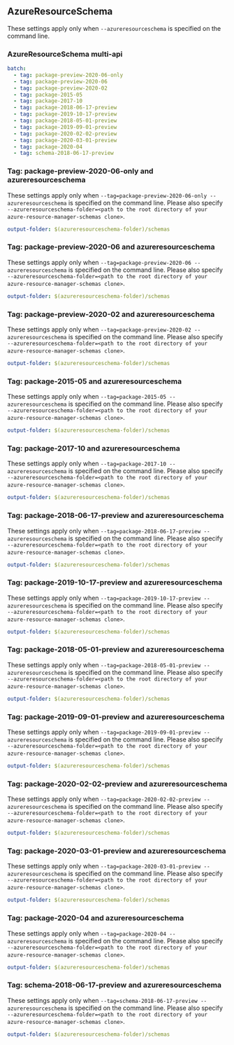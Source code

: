 ## AzureResourceSchema

These settings apply only when `--azureresourceschema` is specified on the command line.

### AzureResourceSchema multi-api

``` yaml $(azureresourceschema) && $(multiapi)
batch:
  - tag: package-preview-2020-06-only
  - tag: package-preview-2020-06
  - tag: package-preview-2020-02
  - tag: package-2015-05
  - tag: package-2017-10
  - tag: package-2018-06-17-preview
  - tag: package-2019-10-17-preview
  - tag: package-2018-05-01-preview
  - tag: package-2019-09-01-preview
  - tag: package-2020-02-02-preview
  - tag: package-2020-03-01-preview
  - tag: package-2020-04
  - tag: schema-2018-06-17-preview
```

### Tag: package-preview-2020-06-only and azureresourceschema

These settings apply only when `--tag=package-preview-2020-06-only --azureresourceschema` is specified on the command line.
Please also specify `--azureresourceschema-folder=<path to the root directory of your azure-resource-manager-schemas clone>`.

``` yaml $(tag) == 'package-preview-2020-06-only' && $(azureresourceschema)
output-folder: $(azureresourceschema-folder)/schemas
```

### Tag: package-preview-2020-06 and azureresourceschema

These settings apply only when `--tag=package-preview-2020-06 --azureresourceschema` is specified on the command line.
Please also specify `--azureresourceschema-folder=<path to the root directory of your azure-resource-manager-schemas clone>`.

``` yaml $(tag) == 'package-preview-2020-06' && $(azureresourceschema)
output-folder: $(azureresourceschema-folder)/schemas
```

### Tag: package-preview-2020-02 and azureresourceschema

These settings apply only when `--tag=package-preview-2020-02 --azureresourceschema` is specified on the command line.
Please also specify `--azureresourceschema-folder=<path to the root directory of your azure-resource-manager-schemas clone>`.

``` yaml $(tag) == 'package-preview-2020-02' && $(azureresourceschema)
output-folder: $(azureresourceschema-folder)/schemas
```

### Tag: package-2015-05 and azureresourceschema

These settings apply only when `--tag=package-2015-05 --azureresourceschema` is specified on the command line.
Please also specify `--azureresourceschema-folder=<path to the root directory of your azure-resource-manager-schemas clone>`.

``` yaml $(tag) == 'package-2015-05' && $(azureresourceschema)
output-folder: $(azureresourceschema-folder)/schemas
```

### Tag: package-2017-10 and azureresourceschema

These settings apply only when `--tag=package-2017-10 --azureresourceschema` is specified on the command line.
Please also specify `--azureresourceschema-folder=<path to the root directory of your azure-resource-manager-schemas clone>`.

``` yaml $(tag) == 'package-2017-10' && $(azureresourceschema)
output-folder: $(azureresourceschema-folder)/schemas
```

### Tag: package-2018-06-17-preview and azureresourceschema

These settings apply only when `--tag=package-2018-06-17-preview --azureresourceschema` is specified on the command line.
Please also specify `--azureresourceschema-folder=<path to the root directory of your azure-resource-manager-schemas clone>`.

``` yaml $(tag) == 'package-2018-06-17-preview' && $(azureresourceschema)
output-folder: $(azureresourceschema-folder)/schemas
```

### Tag: package-2019-10-17-preview and azureresourceschema

These settings apply only when `--tag=package-2019-10-17-preview --azureresourceschema` is specified on the command line.
Please also specify `--azureresourceschema-folder=<path to the root directory of your azure-resource-manager-schemas clone>`.

``` yaml $(tag) == 'package-2019-10-17-preview' && $(azureresourceschema)
output-folder: $(azureresourceschema-folder)/schemas
```

### Tag: package-2018-05-01-preview and azureresourceschema

These settings apply only when `--tag=package-2018-05-01-preview --azureresourceschema` is specified on the command line.
Please also specify `--azureresourceschema-folder=<path to the root directory of your azure-resource-manager-schemas clone>`.

``` yaml $(tag) == 'package-2018-05-01-preview' && $(azureresourceschema)
output-folder: $(azureresourceschema-folder)/schemas
```

### Tag: package-2019-09-01-preview and azureresourceschema

These settings apply only when `--tag=package-2019-09-01-preview --azureresourceschema` is specified on the command line.
Please also specify `--azureresourceschema-folder=<path to the root directory of your azure-resource-manager-schemas clone>`.

``` yaml $(tag) == 'package-2019-09-01-preview' && $(azureresourceschema)
output-folder: $(azureresourceschema-folder)/schemas
```

### Tag: package-2020-02-02-preview and azureresourceschema

These settings apply only when `--tag=package-2020-02-02-preview --azureresourceschema` is specified on the command line.
Please also specify `--azureresourceschema-folder=<path to the root directory of your azure-resource-manager-schemas clone>`.

``` yaml $(tag) == 'package-2020-02-02-preview' && $(azureresourceschema)
output-folder: $(azureresourceschema-folder)/schemas
```

### Tag: package-2020-03-01-preview and azureresourceschema

These settings apply only when `--tag=package-2020-03-01-preview --azureresourceschema` is specified on the command line.
Please also specify `--azureresourceschema-folder=<path to the root directory of your azure-resource-manager-schemas clone>`.

``` yaml $(tag) == 'package-2020-03-01-preview' && $(azureresourceschema)
output-folder: $(azureresourceschema-folder)/schemas
```

### Tag: package-2020-04 and azureresourceschema

These settings apply only when `--tag=package-2020-04 --azureresourceschema` is specified on the command line.
Please also specify `--azureresourceschema-folder=<path to the root directory of your azure-resource-manager-schemas clone>`.

``` yaml $(tag) == 'package-2020-04' && $(azureresourceschema)
output-folder: $(azureresourceschema-folder)/schemas
```

### Tag: schema-2018-06-17-preview and azureresourceschema

These settings apply only when `--tag=schema-2018-06-17-preview --azureresourceschema` is specified on the command line.
Please also specify `--azureresourceschema-folder=<path to the root directory of your azure-resource-manager-schemas clone>`.

``` yaml $(tag) == 'schema-2018-06-17-preview' && $(azureresourceschema)
output-folder: $(azureresourceschema-folder)/schemas
```

